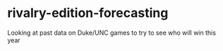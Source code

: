 # rivalry-edition-forecasting
Looking at past data on Duke/UNC games to try to see who will win this year
